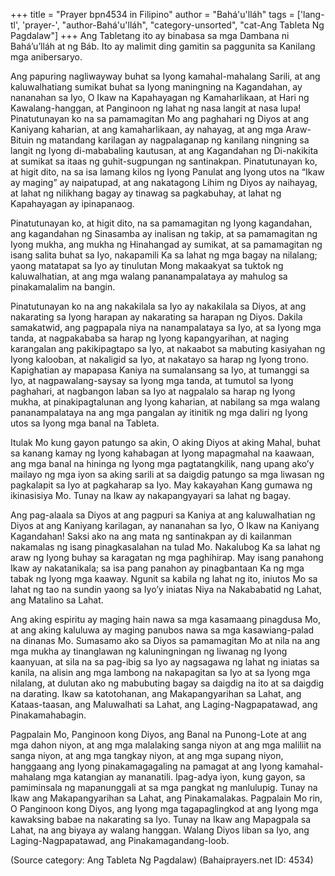 +++
title = "Prayer bpn4534 in Filipino"
author = "Bahá'u'lláh"
tags = ['lang-tl', 'prayer-', "author-Bahá'u'lláh", "category-unsorted", "cat-Ang Tableta Ng Pagdalaw"]
+++
Ang Tabletang ito ay binabasa sa mga Dambana ni Bahá’u’lláh at ng Báb. Ito ay malimit ding gamitin sa paggunita sa Kanilang mga anibersaryo.

Ang papuring nagliwayway buhat sa Iyong kamahal-mahalang Sarili, at ang kaluwalhatiang sumikat buhat sa Iyong maningning na Kagandahan, ay nananahan sa Iyo, O Ikaw na Kapahayagan ng Kamaharlikaan, at Hari ng Kawalang-hanggan, at Panginoon ng lahat ng nasa langit at nasa lupa! Pinatutunayan ko na sa pamamagitan Mo ang paghahari ng Diyos at ang Kaniyang kaharian, at ang kamaharlikaan, ay nahayag, at ang mga Araw-Bituin ng matandang karilagan ay nagpalaganap ng kanilang ningning sa langit ng Iyong di-mababaling kautusan, at ang Kagandahan ng Di-nakikita at sumikat sa itaas ng guhit-sugpungan ng santinakpan. Pinatutunayan ko, at higit dito, na sa isa lamang kilos ng Iyong Panulat ang Iyong utos na “Ikaw ay maging” ay naipatupad, at ang nakatagong Lihim ng Diyos ay naihayag, at lahat ng nilikhang bagay ay tinawag sa pagkabuhay, at lahat ng Kapahayagan ay ipinapanaog.

Pinatutunayan ko, at higit dito, na sa pamamagitan ng Iyong kagandahan, ang kagandahan ng Sinasamba ay inalisan ng takip, at sa pamamagitan ng Iyong mukha, ang mukha ng Hinahangad ay sumikat, at sa pamamagitan ng isang salita buhat sa Iyo, nakapamili Ka sa lahat ng mga bagay na nilalang; yaong matatapat sa Iyo ay tinulutan Mong makaakyat sa tuktok ng kaluwalhatian, at ang mga walang pananampalataya ay mahulog sa pinakamalalim na bangin.

Pinatutunayan ko na ang nakakilala sa Iyo ay nakakilala sa Diyos, at ang nakarating sa Iyong harapan ay nakarating sa harapan ng Diyos. Dakila samakatwid, ang pagpapala niya na nanampalataya sa Iyo, at sa Iyong mga tanda, at nagpakababa sa harap ng Iyong kapangyarihan, at naging karangalan ang pakikipagtapo sa Iyo, at nakaabot sa mabuting kasiyahan ng Iyong kalooban, at nakaligid sa Iyo, at nakatayo sa harap ng Iyong trono. Kapighatian ay mapapasa Kaniya na sumalansang sa Iyo, at tumanggi sa Iyo, at nagpawalang-saysay sa Iyong mga tanda, at tumutol sa Iyong paghahari, at nagbangon laban sa Iyo at nagpalalo sa harap ng Iyong mukha, at pinakipagtalunan ang Iyong kaharian, at nabilang sa mga walang pananampalataya na ang mga pangalan ay itinitik ng mga daliri ng Iyong utos sa Iyong mga banal na Tableta.

Itulak Mo kung gayon patungo sa akin, O aking Diyos at aking Mahal, buhat sa kanang kamay ng Iyong kahabagan at Iyong mapagmahal na kaawaan, ang mga banal na hininga ng Iyong mga pagtatangkilik, nang upang ako’y mailayo ng mga iyon sa aking sarili at sa daigdig patungo sa mga liwasan ng pagkalapit sa Iyo at pagkaharap sa Iyo. May kakayahan Kang gumawa ng ikinasisiya Mo. Tunay na Ikaw ay nakapangyayari sa lahat ng bagay.

Ang pag-alaala sa Diyos at ang pagpuri sa Kaniya at ang kaluwalhatian ng Diyos at ang Kaniyang karilagan, ay nananahan sa Iyo, O Ikaw na Kaniyang Kagandahan! Saksi ako na ang mata ng santinakpan ay di kailanman nakamalas ng isang pinagkasalahan na tulad Mo. Nakalubog Ka sa lahat ng araw ng Iyong buhay sa karagatan ng mga paghihirap. May isang panahong Ikaw ay nakatanikala; sa isa pang panahon ay pinagbantaan Ka ng mga tabak ng Iyong mga kaaway. Ngunit sa kabila ng lahat ng ito, iniutos Mo sa lahat ng tao na sundin yaong sa Iyo’y iniatas Niya na Nakababatid ng Lahat, ang Matalino sa Lahat.

Ang aking espiritu ay maging hain nawa sa mga kasamaang pinagdusa Mo, at ang aking kaluluwa ay maging panubos nawa sa mga kasawiang-palad na dinanas Mo. Sumasamo ako sa Diyos sa pamamagitan Mo at nila na ang mga mukha ay tinanglawan ng kaluningningan ng liwanag ng Iyong kaanyuan, at sila na sa pag-ibig sa Iyo ay nagsagawa ng lahat ng iniatas sa kanila, na alisin ang mga lambong na nakapagitan sa Iyo at sa Iyong mga nilalang, at dulutan ako ng mabubuting bagay sa daigdig na ito at sa daigdig na darating. Ikaw sa katotohanan, ang Makapangyarihan sa Lahat, ang Kataas-taasan, ang Maluwalhati sa Lahat, ang Laging-Nagpapatawad, ang Pinakamahabagin.

Pagpalain Mo, Panginoon kong Diyos, ang Banal na Punong-Lote at ang mga dahon niyon, at ang mga malalaking sanga niyon at ang mga maliliit na sanga niyon, at ang mga tangkay niyon, at ang mga supang niyon, hanggaang ang Iyong pinakamagagaling na pamagat at ang Iyong kamahal-mahalang mga katangian ay mananatili. Ipag-adya iyon, kung gayon, sa pamiminsala ng mapanunggali at sa mga pangkat ng manlulupig. Tunay na Ikaw ang Makapangyarihan sa Lahat, ang Pinakamalakas. Pagpalain Mo rin, O Panginoon kong Diyos, ang Iyong mga tagapaglingkod at ang Iyong mga kawaksing babae na nakarating sa Iyo. Tunay na Ikaw ang Mapagpala sa Lahat, na ang biyaya ay walang hanggan. Walang Diyos liban sa Iyo, ang Laging-Nagpapatawad, ang Pinakamagandang-loob.

(Source category: Ang Tableta Ng Pagdalaw)
(Bahaiprayers.net ID: 4534)
